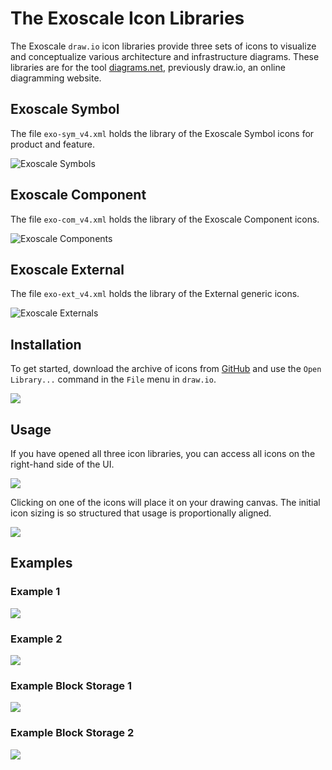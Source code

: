 # The Exoscale Icon Libraries

The Exoscale `draw.io` icon libraries provide three sets of icons to visualize and conceptualize various architecture and infrastructure diagrams. These libraries are for the tool [diagrams.net](https://app.diagrams.net/), previously draw.io, an online diagramming website.


## Exoscale Symbol
The file `exo-sym_v4.xml` holds the library of the Exoscale Symbol icons for product and feature.

![Exoscale Symbols](./images/exo-sym_v4.png)


## Exoscale Component
The file `exo-com_v4.xml` holds the library of the Exoscale Component icons.

![Exoscale Components](./images/exo-com_v4.png)


## Exoscale External
The file `exo-ext_v4.xml` holds the library of the External generic icons.

![Exoscale Externals](./images/exo-ext_v4.png)



## Installation
To get started, download the archive of icons from [GitHub](https://github.com/exoscale/drawio-library/releases) and use the `Open Library...` command in the `File` menu in `draw.io`.

![](./images/open-lib.png)


## Usage
If you have opened all three icon libraries, you can access all icons on the right-hand side of the UI.

![](./images/new-dia.png)

Clicking on one of the icons will place it on your drawing canvas. The initial icon sizing is so structured that usage is proportionally aligned.

![](./images/example_0.png)


## Examples

### Example 1
![](./images/example_1.png)

### Example 2
![](./images/example_2.png)

### Example Block Storage 1
![](./images/example-block_1.png)

### Example Block Storage 2
![](./images/example-block_2.png)